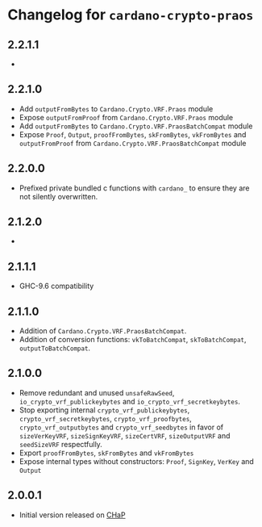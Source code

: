 # Changelog for `cardano-crypto-praos`

## 2.2.1.1

*

## 2.2.1.0

* Add `outputFromBytes` to `Cardano.Crypto.VRF.Praos` module
* Expose `outputFromProof` from `Cardano.Crypto.VRF.Praos` module
* Add `outputFromBytes` to `Cardano.Crypto.VRF.PraosBatchCompat` module
* Expose `Proof`, `Output`, `proofFromBytes`, `skFromBytes`, `vkFromBytes` and `outputFromProof` from `Cardano.Crypto.VRF.PraosBatchCompat` module

## 2.2.0.0

* Prefixed private bundled c functions with `cardano_` to ensure they are not
  silently overwritten.

## 2.1.2.0

*

## 2.1.1.1

* GHC-9.6 compatibility

## 2.1.1.0

* Addition of `Cardano.Crypto.VRF.PraosBatchCompat`.
* Addition of conversion functions: `vkToBatchCompat`, `skToBatchCompat`, `outputToBatchCompat`.

## 2.1.0.0

* Remove redundant and unused `unsafeRawSeed`, `io_crypto_vrf_publickeybytes` and
  `io_crypto_vrf_secretkeybytes`.
* Stop exporting internal `crypto_vrf_publickeybytes`, `crypto_vrf_secretkeybytes`,
  `crypto_vrf_proofbytes`, `crypto_vrf_outputbytes` and `crypto_vrf_seedbytes` in favor of
  `sizeVerKeyVRF`, `sizeSignKeyVRF`, `sizeCertVRF`, `sizeOutputVRF` and `seedSizeVRF`
  respectfully.
* Export `proofFromBytes`, `skFromBytes` and `vkFromBytes`
* Expose internal types without constructors: `Proof`, `SignKey`, `VerKey` and `Output`

## 2.0.0.1

* Initial version released on [CHaP](https://github.com/input-output-hk/cardano-haskell-packages)
